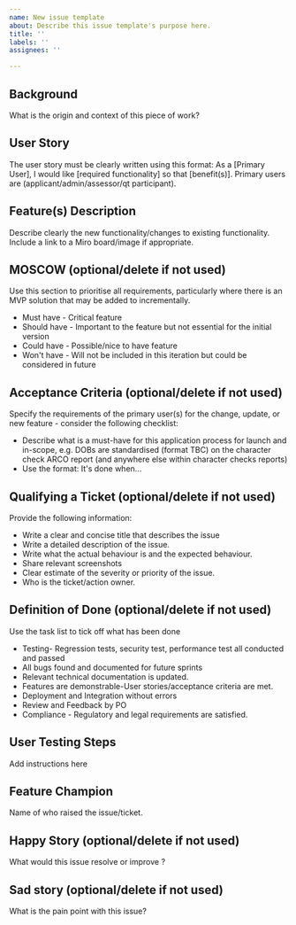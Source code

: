 ```yaml
---
name: New issue template
about: Describe this issue template's purpose here.
title: ''
labels: ''
assignees: ''

---
```


## Background
What is the origin and context of this piece of work?

## User Story
The user story must be clearly written using this format: As a [Primary User], I would like [required functionality] so that [benefit(s)]. Primary users are (applicant/admin/assessor/qt participant).

## Feature(s) Description
Describe clearly the new functionality/changes to existing functionality.
Include a link to a Miro board/image if appropriate.

## MOSCOW (optional/delete if not used)
Use this section to prioritise all requirements, particularly where there is an MVP solution that may be added to incrementally.
* Must have - Critical feature
* Should have - Important to the feature but not essential for the initial version
* Could have - Possible/nice to have feature
* Won't have - Will not be included in this iteration but could be considered in future

## Acceptance Criteria (optional/delete if not used)
Specify the requirements of the primary user(s) for the change, update, or new feature - consider the following checklist:
* Describe what is a must-have for this application process for launch and in-scope, e.g. DOBs are standardised (format TBC) on the character check ARCO report (and anywhere else within character checks reports)
* Use the format: It's done when...

## Qualifying  a Ticket (optional/delete if not used)
Provide the following information:
* Write a clear and concise title that describes the issue 
* Write a detailed description of the issue.
* Write what the actual behaviour is and the expected behaviour.
* Share relevant screenshots 
* Clear estimate of the severity or priority of the issue.
* Who is the ticket/action owner.

## Definition of Done (optional/delete if not used)
Use the task list to tick off what has been done
* Testing- Regression tests, security test, performance test all conducted and passed
* All bugs found and documented for future sprints
* Relevant technical documentation is updated.
* Features are demonstrable-User stories/acceptance criteria are met.
* Deployment and Integration without errors
* Review and Feedback by PO
* Compliance - Regulatory  and legal requirements are satisfied. 

## User Testing Steps
Add instructions here

## Feature Champion
Name of who raised the issue/ticket.

## Happy Story (optional/delete if not used)
What would this issue resolve or improve ?

## Sad story (optional/delete if not used)
What is the pain point with this issue?
